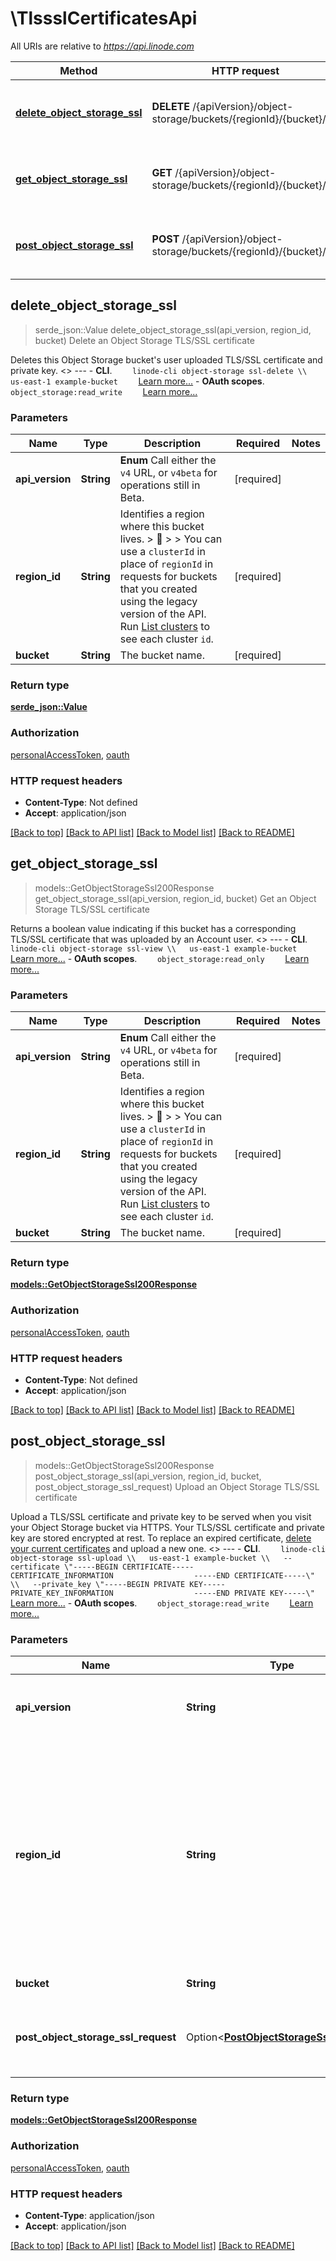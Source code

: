 # \TlssslCertificatesApi

All URIs are relative to *https://api.linode.com*

Method | HTTP request | Description
------------- | ------------- | -------------
[**delete_object_storage_ssl**](TlssslCertificatesApi.md#delete_object_storage_ssl) | **DELETE** /{apiVersion}/object-storage/buckets/{regionId}/{bucket}/ssl | Delete an Object Storage TLS/SSL certificate
[**get_object_storage_ssl**](TlssslCertificatesApi.md#get_object_storage_ssl) | **GET** /{apiVersion}/object-storage/buckets/{regionId}/{bucket}/ssl | Get an Object Storage TLS/SSL certificate
[**post_object_storage_ssl**](TlssslCertificatesApi.md#post_object_storage_ssl) | **POST** /{apiVersion}/object-storage/buckets/{regionId}/{bucket}/ssl | Upload an Object Storage TLS/SSL certificate



## delete_object_storage_ssl

> serde_json::Value delete_object_storage_ssl(api_version, region_id, bucket)
Delete an Object Storage TLS/SSL certificate

Deletes this Object Storage bucket's user uploaded TLS/SSL certificate and private key.   <<LB>>  ---   - __CLI__.      ```     linode-cli object-storage ssl-delete \\   us-east-1 example-bucket     ```      [Learn more...](https://techdocs.akamai.com/cloud-computing/docs/getting-started-with-the-linode-cli)  - __OAuth scopes__.      ```     object_storage:read_write     ```      [Learn more...](https://techdocs.akamai.com/linode-api/reference/get-started#oauth)

### Parameters


Name | Type | Description  | Required | Notes
------------- | ------------- | ------------- | ------------- | -------------
**api_version** | **String** | __Enum__ Call either the `v4` URL, or `v4beta` for operations still in Beta. | [required] |
**region_id** | **String** | Identifies a region where this bucket lives.  > 📘 > > You can use a `clusterId` in place of `regionId` in requests for buckets that you created using the legacy version of the API. Run [List clusters](https://techdocs.akamai.com/linode-api/reference/get-object-storage-clusters) to see each cluster `id`. | [required] |
**bucket** | **String** | The bucket name. | [required] |

### Return type

[**serde_json::Value**](serde_json::Value.md)

### Authorization

[personalAccessToken](../README.md#personalAccessToken), [oauth](../README.md#oauth)

### HTTP request headers

- **Content-Type**: Not defined
- **Accept**: application/json

[[Back to top]](#) [[Back to API list]](../README.md#documentation-for-api-endpoints) [[Back to Model list]](../README.md#documentation-for-models) [[Back to README]](../README.md)


## get_object_storage_ssl

> models::GetObjectStorageSsl200Response get_object_storage_ssl(api_version, region_id, bucket)
Get an Object Storage TLS/SSL certificate

Returns a boolean value indicating if this bucket has a corresponding TLS/SSL certificate that was uploaded by an Account user.   <<LB>>  ---   - __CLI__.      ```     linode-cli object-storage ssl-view \\   us-east-1 example-bucket     ```      [Learn more...](https://techdocs.akamai.com/cloud-computing/docs/getting-started-with-the-linode-cli)  - __OAuth scopes__.      ```     object_storage:read_only     ```      [Learn more...](https://techdocs.akamai.com/linode-api/reference/get-started#oauth)

### Parameters


Name | Type | Description  | Required | Notes
------------- | ------------- | ------------- | ------------- | -------------
**api_version** | **String** | __Enum__ Call either the `v4` URL, or `v4beta` for operations still in Beta. | [required] |
**region_id** | **String** | Identifies a region where this bucket lives.  > 📘 > > You can use a `clusterId` in place of `regionId` in requests for buckets that you created using the legacy version of the API. Run [List clusters](https://techdocs.akamai.com/linode-api/reference/get-object-storage-clusters) to see each cluster `id`. | [required] |
**bucket** | **String** | The bucket name. | [required] |

### Return type

[**models::GetObjectStorageSsl200Response**](get_object_storage_ssl_200_response.md)

### Authorization

[personalAccessToken](../README.md#personalAccessToken), [oauth](../README.md#oauth)

### HTTP request headers

- **Content-Type**: Not defined
- **Accept**: application/json

[[Back to top]](#) [[Back to API list]](../README.md#documentation-for-api-endpoints) [[Back to Model list]](../README.md#documentation-for-models) [[Back to README]](../README.md)


## post_object_storage_ssl

> models::GetObjectStorageSsl200Response post_object_storage_ssl(api_version, region_id, bucket, post_object_storage_ssl_request)
Upload an Object Storage TLS/SSL certificate

Upload a TLS/SSL certificate and private key to be served when you visit your Object Storage bucket via HTTPS. Your TLS/SSL certificate and private key are stored encrypted at rest.  To replace an expired certificate, [delete your current certificates](https://techdocs.akamai.com/linode-api/reference/delete-object-storage-ssl) and upload a new one.   <<LB>>  ---   - __CLI__.      ```     linode-cli object-storage ssl-upload \\   us-east-1 example-bucket \\   --certificate \"-----BEGIN CERTIFICATE-----                  CERTIFICATE_INFORMATION                  -----END CERTIFICATE-----\" \\   --private_key \"-----BEGIN PRIVATE KEY-----                  PRIVATE_KEY_INFORMATION                  -----END PRIVATE KEY-----\"     ```      [Learn more...](https://techdocs.akamai.com/cloud-computing/docs/getting-started-with-the-linode-cli)  - __OAuth scopes__.      ```     object_storage:read_write     ```      [Learn more...](https://techdocs.akamai.com/linode-api/reference/get-started#oauth)

### Parameters


Name | Type | Description  | Required | Notes
------------- | ------------- | ------------- | ------------- | -------------
**api_version** | **String** | __Enum__ Call either the `v4` URL, or `v4beta` for operations still in Beta. | [required] |
**region_id** | **String** | Identifies a region where this bucket lives.  > 📘 > > You can use a `clusterId` in place of `regionId` in requests for buckets that you created using the legacy version of the API. Run [List clusters](https://techdocs.akamai.com/linode-api/reference/get-object-storage-clusters) to see each cluster `id`. | [required] |
**bucket** | **String** | The bucket name. | [required] |
**post_object_storage_ssl_request** | Option<[**PostObjectStorageSslRequest**](PostObjectStorageSslRequest.md)> | Upload this TLS/SSL certificate with its corresponding secret key. |  |

### Return type

[**models::GetObjectStorageSsl200Response**](get_object_storage_ssl_200_response.md)

### Authorization

[personalAccessToken](../README.md#personalAccessToken), [oauth](../README.md#oauth)

### HTTP request headers

- **Content-Type**: application/json
- **Accept**: application/json

[[Back to top]](#) [[Back to API list]](../README.md#documentation-for-api-endpoints) [[Back to Model list]](../README.md#documentation-for-models) [[Back to README]](../README.md)

